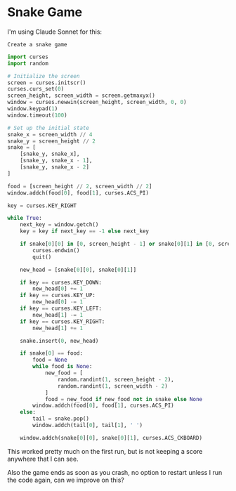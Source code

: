 # Snake Game

I'm using Claude Sonnet for this: 

```prompt
Create a snake game
```

```python
import curses
import random

# Initialize the screen
screen = curses.initscr()
curses.curs_set(0)
screen_height, screen_width = screen.getmaxyx()
window = curses.newwin(screen_height, screen_width, 0, 0)
window.keypad(1)
window.timeout(100)

# Set up the initial state
snake_x = screen_width // 4
snake_y = screen_height // 2
snake = [
    [snake_y, snake_x],
    [snake_y, snake_x - 1],
    [snake_y, snake_x - 2]
]

food = [screen_height // 2, screen_width // 2]
window.addch(food[0], food[1], curses.ACS_PI)

key = curses.KEY_RIGHT

while True:
    next_key = window.getch()
    key = key if next_key == -1 else next_key

    if snake[0][0] in [0, screen_height - 1] or snake[0][1] in [0, screen_width - 1] or snake[0] in snake[1:]:
        curses.endwin()
        quit()

    new_head = [snake[0][0], snake[0][1]]

    if key == curses.KEY_DOWN:
        new_head[0] += 1
    if key == curses.KEY_UP:
        new_head[0] -= 1
    if key == curses.KEY_LEFT:
        new_head[1] -= 1
    if key == curses.KEY_RIGHT:
        new_head[1] += 1

    snake.insert(0, new_head)

    if snake[0] == food:
        food = None
        while food is None:
            new_food = [
                random.randint(1, screen_height - 2),
                random.randint(1, screen_width - 2)
            ]
            food = new_food if new_food not in snake else None
        window.addch(food[0], food[1], curses.ACS_PI)
    else:
        tail = snake.pop()
        window.addch(tail[0], tail[1], ' ')

    window.addch(snake[0][0], snake[0][1], curses.ACS_CKBOARD)
```

This worked pretty much on the first run, but is not keeping a score anywhere that I can see. 

Also the game ends as soon as you crash, no option to restart unless I run the code again, can we improve on this? 